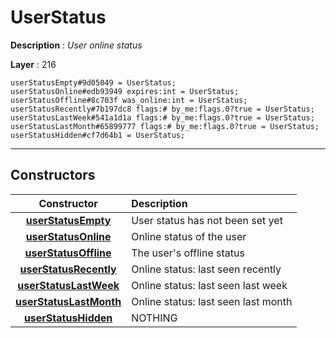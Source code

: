 # UserStatus

**Description** : *User online status*

**Layer** : 216

```tl
userStatusEmpty#9d05049 = UserStatus;
userStatusOnline#edb93949 expires:int = UserStatus;
userStatusOffline#8c703f was_online:int = UserStatus;
userStatusRecently#7b197dc8 flags:# by_me:flags.0?true = UserStatus;
userStatusLastWeek#541a1d1a flags:# by_me:flags.0?true = UserStatus;
userStatusLastMonth#65899777 flags:# by_me:flags.0?true = UserStatus;
userStatusHidden#cf7d64b1 = UserStatus;
```

---

## Constructors

| Constructor | Description |
| :---: | :--- |
| [**userStatusEmpty**](constructor/userStatusEmpty) | User status has not been set yet |
| [**userStatusOnline**](constructor/userStatusOnline) | Online status of the user |
| [**userStatusOffline**](constructor/userStatusOffline) | The user's offline status |
| [**userStatusRecently**](constructor/userStatusRecently) | Online status: last seen recently |
| [**userStatusLastWeek**](constructor/userStatusLastWeek) | Online status: last seen last week |
| [**userStatusLastMonth**](constructor/userStatusLastMonth) | Online status: last seen last month |
| [**userStatusHidden**](constructor/userStatusHidden) | NOTHING |